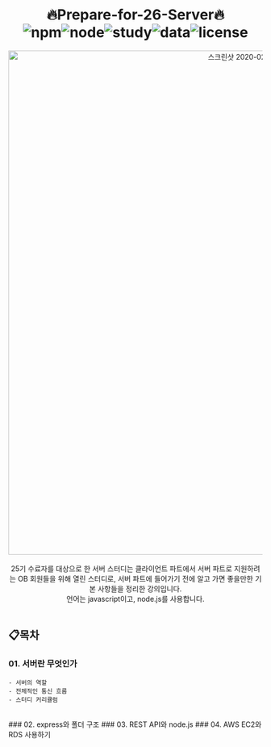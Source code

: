 
# <div align="center"> 🔥Prepare-for-26-Server🔥 <br> <img alt="npm" src="https://img.shields.io/badge/npm-v6.13.4-red"><img alt="node" src="https://img.shields.io/badge/node-v13.6.0-yellow"><img alt="study" src="https://img.shields.io/badge/study-server-blue"><img alt="data" src="https://img.shields.io/badge/since-2020.01.20-lightgrey"><img alt="license" src="https://img.shields.io/badge/license-MIT-green"></center></div>


<div align="center" style="display:flex;">
	<img width="1000" alt="스크린샷 2020-02-17 오후 10 30 47" src="https://user-images.githubusercontent.com/35520314/74658256-39555900-51d5-11ea-848b-55af5a630f62.png" width="16%"/>
</div>

<br>

<div align="center" style="display:flex;">25기 수료자를 대상으로 한 서버 스터디는
클라이언트 파트에서 서버 파트로 지원하려는 OB 회원들을 위해 열린 스터디로, 
서버 파트에 들어가기 전에 알고 가면 좋을만한 기본 사항들을 정리한 강의입니다. 
<br>
언어는 javascript이고, node.js를 사용합니다.</center></div>


<br>

## 📋목차

### 01. 서버란 무엇인가
	- 서버의 역할
	- 전체적인 통신 흐름
	- 스터디 커리큘럼
<br>	
### 02. express와 폴더 구조
### 03. REST API와 node.js
### 04. AWS EC2와 RDS 사용하기


